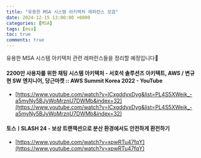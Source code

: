 ```yaml
---
title: "유용한 MSA 시스템 아키텍처 레퍼런스 모음"
date: 2024-12-15 13:00:00 +0800
categories: [MSA]
tags: [msa]
toc: true
comments: true
---
```


유용한 MSA 시스템 아키텍처 관련 레퍼런스들을 정리할 예정입니다🤳

#### 2200만 사용자를 위한 채팅 시스템 아키텍처 - 서호석 솔루션즈 아키텍트, AWS / 변규현 SW 엔지니어, 당근마켓 :: AWS Summit Korea 2022 - YouTube
- [https://www.youtube.com/watch?v=lCxgddyxDyg&list=PL4S5XWeik_-a5myNy5BJyWoMrznU7DWMb&index=32](https://www.youtube.com/watch?v=lCxgddyxDyg&list=PL4S5XWeik_-a5myNy5BJyWoMrznU7DWMb&index=32)

#### 토스ㅣSLASH 24 - 보상 트랜잭션으로 분산 환경에서도 안전하게 환전하기
- [https://www.youtube.com/watch?v=xpwRTu47fqY](https://www.youtube.com/watch?v=xpwRTu47fqY)